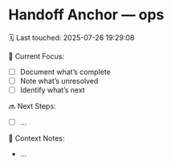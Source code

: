 # Handoff Anchor — ops
🗓 Last touched: 2025-07-26 19:29:08

🎯 Current Focus:
- [ ] Document what’s complete
- [ ] Note what’s unresolved
- [ ] Identify what’s next

🔜 Next Steps:
- [ ] ...

🧠 Context Notes:
- ...
